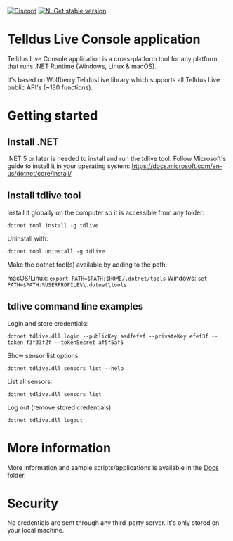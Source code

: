 
[![Discord](https://badgen.net/badge/icon/discord?icon=discord&label)](https://discord.gg/NDYAEgD8ej)
[![NuGet stable version](https://badgen.net/nuget/v/tdlive)](https://nuget.org/packages/tdlive)

# Telldus Live Console application

Telldus Live Console application is a cross-platform tool for any platform that runs .NET Runtime (Windows, Linux & macOS).

It's based on Wolfberry.TelldusLive library which supports all Telldus Live public API's (~180 functions).

# Getting started

## Install .NET

.NET 5 or later is needed to install and run the tdlive tool. Follow Microsoft's guide to install it in your operating system: https://docs.microsoft.com/en-us/dotnet/core/install/
## Install tdlive tool

Install it globally on the computer so it is accessible from any folder:

```shell
dotnet tool install -g tdlive
```

Uninstall with:

```shell
dotnet tool uninstall -g tdlive
```

Make the dotnet tool(s) available by adding to the path:

macOS/Linux: `export PATH=$PATH:$HOME/.dotnet/tools`
Windows: `set PATH=$PATH:%USERPROFILE%\.dotnet\tools`

## tdlive command line examples

Login and store credentials:
```shell
dotnet tdlive.dll login --publicKey asdfefef --privateKey efef3f --token f3f33f2f --tokenSecret af5f5af5
```

Show sensor list options:
```shell
dotnet tdlive.dll sensors list --help
```

List all sensors:
```shell
dotnet tdlive.dll sensors list
```

Log out (remove stored credentials):
```shell
dotnet tdlive.dll logout
```

# More information

More information and sample scripts/applications is available in the [Docs](Docs/README.md) folder.

# Security

No credentials are sent through any third-party server. It's only stored on your local machine.
